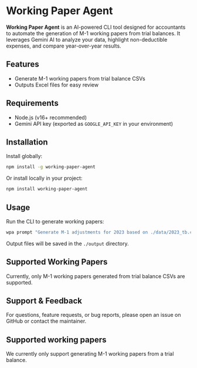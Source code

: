# Working Paper Agent

**Working Paper Agent** is an AI-powered CLI tool designed for accountants to automate the generation of M-1 working papers from trial balances. It leverages Gemini AI to analyze your data, highlight non-deductible expenses, and compare year-over-year results.

## Features

- Generate M-1 working papers from trial balance CSVs
- Outputs Excel files for easy review

## Requirements

- Node.js (v16+ recommended)
- Gemini API key (exported as `GOOGLE_API_KEY` in your environment)

## Installation

Install globally:

```sh
npm install -g working-paper-agent
```

Or install locally in your project:

```sh
npm install working-paper-agent
```

## Usage

Run the CLI to generate working papers:

```sh
wpa prompt "Generate M-1 adjustments for 2023 based on ./data/2023_tb.csv. Highlight non-deductible expenses and compare with 2022." -f ./data/2023_tb.csv ./data/2022_tb.csv
```

Output files will be saved in the `./output` directory.

## Supported Working Papers

Currently, only M-1 working papers generated from trial balance CSVs are supported.

## Support & Feedback

For questions, feature requests, or bug reports, please open an issue on GitHub or contact the maintainer.

## Supported working papers

We currently only support generating M-1 working papers from a trial balance.
